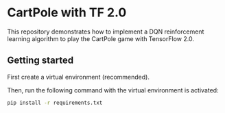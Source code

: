 # CartPole with TF 2.0

This repository demonstrates how to implement a DQN reinforcement learning algorithm to play the CartPole game with TensorFlow 2.0.

## Getting started

First create a virtual environment (recommended).

Then, run the following command with the virtual environment is activated:

```bash
pip install -r requirements.txt
```

